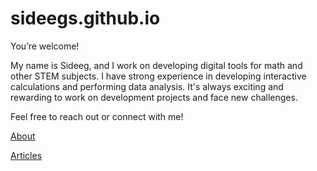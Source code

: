 # sideegs.github.io

You’re welcome!

My name is Sideeg, and I work on developing digital tools for math and other STEM subjects.
I have strong experience in developing interactive calculations and performing data analysis. It's always exciting and rewarding to work on development projects and face new challenges.

Feel free to reach out or connect with me!

[About](/about)

[Articles](/articles)
